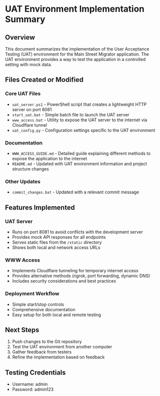 # UAT Environment Implementation Summary

## Overview
This document summarizes the implementation of the User Acceptance Testing (UAT) environment for the Main Street Migrator application. The UAT environment provides a way to test the application in a controlled setting with mock data.

## Files Created or Modified

### Core UAT Files
- `uat_server.ps1` - PowerShell script that creates a lightweight HTTP server on port 8081
- `start_uat.bat` - Simple batch file to launch the UAT server
- `www_access.bat` - Utility to expose the UAT server to the internet via Cloudflare tunnel
- `uat_config.py` - Configuration settings specific to the UAT environment

### Documentation
- `WWW_ACCESS_GUIDE.md` - Detailed guide explaining different methods to expose the application to the internet
- `README.md` - Updated with UAT environment information and project structure changes

### Other Updates
- `commit_changes.bat` - Updated with a relevant commit message

## Features Implemented

### UAT Server
- Runs on port 8081 to avoid conflicts with the development server
- Provides mock API responses for all endpoints
- Serves static files from the `/static` directory
- Shows both local and network access URLs

### WWW Access
- Implements Cloudflare tunneling for temporary internet access
- Provides alternative methods (ngrok, port forwarding, dynamic DNS)
- Includes security considerations and best practices

### Deployment Workflow
- Simple start/stop controls
- Comprehensive documentation
- Easy setup for both local and remote testing

## Next Steps
1. Push changes to the Git repository
2. Test the UAT environment from another computer
3. Gather feedback from testers
4. Refine the implementation based on feedback

## Testing Credentials
- Username: admin
- Password: admin123

